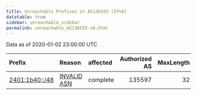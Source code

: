 ```yaml
---
title: Unreachable Prefixes in AS136555 (IPv6)
datatable: true
sidebar: unreachable_sidebar
permalink: unreachable_AS136555-v6.html
---
```


Data as of 2020-01-02 23:00:00 UTC


<div class="datatable-begin"></div>

| Prefix                                                 | Reason                                                                                                 | affected   |   Authorized AS |   MaxLength | Anchor                                       |   unreachable /48s |
|:-------------------------------------------------------|:-------------------------------------------------------------------------------------------------------|:-----------|----------------:|------------:|:---------------------------------------------|-------------------:|
| [2401:1b40::/48](https://stat.ripe.net/2401:1b40::/48) | [INVALID ASN](https://rpki-validator.ripe.net/announcement-preview?asn=AS136555&prefix=2401:1b40::/48) | complete   |          135597 |          32 | [APNIC](unreachable_APNIC_RPKI_Root-v6.html) |                  1 |

<div class="datatable-end"></div>